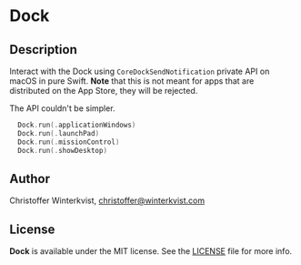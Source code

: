 # Dock

## Description

Interact with the Dock using `CoreDockSendNotification` private API on macOS in pure Swift.
**Note** that this is not meant for apps that are distributed on the App Store,
they will be rejected.

The API couldn't be simpler.

```swift
  Dock.run(.applicationWindows)
  Dock.run(.launchPad)
  Dock.run(.missionControl)
  Dock.run(.showDesktop)
```

## Author

Christoffer Winterkvist, christoffer@winterkvist.com

## License

**Dock** is available under the MIT license. See the [LICENSE](https://github.com/zenangst/Dock/blob/master/LICENSE.md) file for more info.


